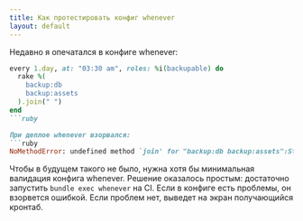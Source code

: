 ```yaml
---
title: Как протестировать конфиг whenever
layout: default
---
```


Недавно я опечатался в конфиге whenever:
```ruby
every 1.day, at: "03:30 am", roles: %i(backupable) do
  rake %(
    backup:db
    backup:assets
  ).join(" ")
end
```ruby

При деплое whenever взорвался:
```ruby
NoMethodError: undefined method `join' for "backup:db backup:assets":String
```

Чтобы в будущем такого не было, нужна хотя бы минимальная валидация конфига whenever. Решение оказалось простым: достаточно запустить `bundle exec whenever` на CI. Если в конфиге есть проблемы, он взорвется ошибкой. Если проблем нет, выведет на экран получающийся кронтаб.
